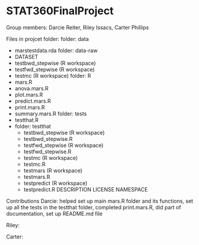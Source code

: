 # STAT360FinalProject
Group members: Darcie Reiter, Riley Issacs, Carter Phillips 

Files in projcet folder:
folder: data
  - marstestdata.rda
folder: data-raw
  - DATASET
  - testbwd_stepwise (R workspace)
  - testfwd_stepwise (R workspace)
  - testmc (R workspace)
folder: R
  - mars.R
  - anova.mars.R
  - plot.mars.R
  - predict.mars.R
  - print.mars.R
  - summary.mars.R
folder: tests
  - testthat.R 
  - folder: testthat
    - testbwd_stepwise (R workspace)
    - testbwd_stepwise.R
    - testfwd_stepwise (R workspace)
    - testfwd_stepwise.R
    - testmc (R workspace)
    - testmc.R
    - testmars (R workspace) 
    - testmars.R
    - testpredict (R workspace)
    - testpredict.R
DESCRIPTION 
LICENSE
NAMESPACE

Contributions
Darcie: helped set up main mars.R folder and its functions, set up all the tests in the testthat folder, completed print.mars.R, did part of documentation, 
set up README.md file

Riley:

Carter: 
